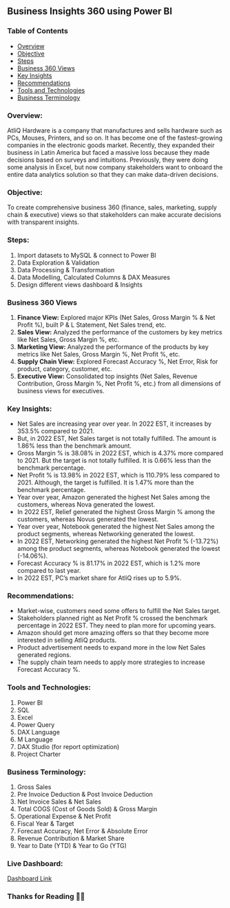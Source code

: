 ## Business Insights 360 using Power BI

### Table of Contents
- [Overview](#overview)
- [Objective](#objective)
- [Steps](#steps)
- [Business 360 Views](#business-360-views)
- [Key Insights](#key-insights)
- [Recommendations](#recommendations)
- [Tools and Technologies](#tools-and-technologies)
- [Business Terminology](#business-terminology)

### Overview:
AtliQ Hardware is a company that manufactures and sells hardware such as PCs, Mouses, Printers, and so on. It has become one of the fastest-growing companies in the electronic goods market. Recently, they expanded their business in Latin America but faced a massive loss because they made decisions based on surveys and intuitions. Previously, they were doing some analysis in Excel, but now company stakeholders want to onboard the entire data analytics solution so that they can make data-driven decisions.

### Objective:
To create comprehensive business 360 (finance, sales, marketing, supply chain & executive) views so that stakeholders can make accurate decisions with transparent insights.

### Steps: 
1. Import datasets to MySQL & connect to Power BI
2. Data Exploration & Validation
3. Data Processing & Transformation
4. Data Modelling, Calculated Columns & DAX Measures
5. Design different views dashboard & Insights

### Business 360 Views
1. **Finance View:** Explored major KPIs (Net Sales, Gross Margin % & Net Profit %), built P & L Statement, Net Sales trend, etc.
2. **Sales View:** Analyzed the performance of the customers by key metrics like Net Sales, Gross Margin %, etc.
3. **Marketing View:** Analyzed the performance of the products by key metrics like Net Sales, Gross Margin %, Net Profit %, etc.
4. **Supply Chain View:** Explored Forecast Accuracy %, Net Error, Risk for product, category, customer, etc.
5. **Executive View:** Consolidated top insights (Net Sales, Revenue Contribution, Gross Margin %, Net Profit %, etc.) from all dimensions of business views for executives.


### Key Insights:
- Net Sales are increasing year over year. In 2022 EST, it increases by 353.5% compared to 2021.
- But, in 2022 EST, Net Sales target is not totally fulfilled. The amount is 1.86% less than the benchmark amount.
- Gross Margin % is 38.08% in 2022 EST, which is 4.37% more compared to 2021. But the target is not totally fulfilled. It is 0.66% less than the benchmark percentage.
- Net Profit % is 13.98% in 2022 EST, which is 110.79% less compared to 2021. Although, the target is fulfilled. It is 1.47% more than the benchmark percentage.
- Year over year, Amazon generated the highest Net Sales among the customers, whereas Nova generated the lowest.
- In 2022 EST, Relief generated the highest Gross Margin % among the customers, whereas Novus generated the lowest.
- Year over year, Notebook generated the highest Net Sales among the product segments, whereas Networking generated the lowest.
- In 2022 EST, Networking generated the highest Net Profit % (-13.72%) among the product segments, whereas Notebook generated the lowest (-14.06%).
- Forecast Accuracy % is 81.17% in 2022 EST, which is 1.2% more compared to last year.
- In 2022 EST, PC’s market share for AtliQ rises up to 5.9%.

### Recommendations:
- Market-wise, customers need some offers to fulfill the Net Sales target.
- Stakeholders planned right as Net Profit % crossed the benchmark percentage in 2022 EST. They need to plan more for upcoming years.
- Amazon should get more amazing offers so that they become more interested in selling AtliQ products.
- Product advertisement needs to expand more in the low Net Sales generated regions.
- The supply chain team needs to apply more strategies to increase Forecast Accuracy %.

### Tools and Technologies: 
1.	Power BI
2.	SQL
3.	Excel
4.	Power Query
5.	DAX Language
6.	M Language
7.	DAX Studio (for report optimization)
8.	Project Charter

### Business Terminology:
1.	Gross Sales
2.	Pre Invoice Deduction & Post Invoice Deduction
3.	Net Invoice Sales & Net Sales
4.	Total COGS (Cost of Goods Sold) & Gross Margin
5.	Operational Expense & Net Profit
6.	Fiscal Year & Target
7.	Forecast Accuracy, Net Error & Absolute Error
8.	Revenue Contribution & Market Share
9.	Year to Date (YTD) & Year to Go (YTG)

### Live Dashboard:
[Dashboard Link](https://app.powerbi.com/view?r=eyJrIjoiZWJkYjg1MTgtOTRjZC00YTBiLWFkMmItMTgyOTA5ZjkzNGU0IiwidCI6ImM2ZTU0OWIzLTVmNDUtNDAzMi1hYWU5LWQ0MjQ0ZGM1YjJjNCJ9)

### Thanks for Reading 🌸🌸
